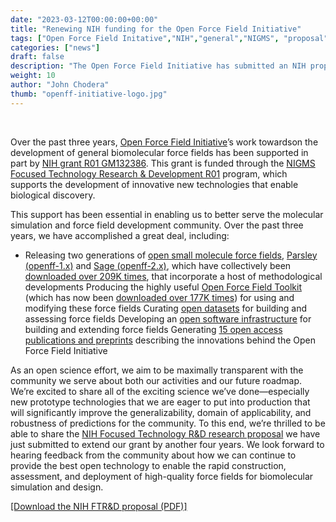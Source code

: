 ```yaml
---
date: "2023-03-12T00:00:00+00:00"
title: "Renewing NIH funding for the Open Force Field Initiative"
tags: ["Open Force Field Initative","NIH","general","NIGMS", "proposal", "renewal", "R01 GM132386"]
categories: ["news"]
draft: false
description: "The Open Force Field Initiative has submitted an NIH proposal to renew its funding. We're excited to share what we have planned with the community."
weight: 10
author: "John Chodera"
thumb: "openff-initiative-logo.jpg"
---
```


<br>

Over the past three years, [Open Force Field Initiative](http://openforcefield.org)’s work towardson the development of general biomolecular force fields has been supported in part by [NIH grant R01 GM132386](https://reporter.nih.gov/search/kRW6qf5IVU2C_RfGNJmaIg/project-details/10166314). 
This grant is funded through the [NIGMS Focused Technology Research & Development R01](https://grants.nih.gov/grants/guide/pa-files/par-19-253.html) program, which supports the development of innovative new technologies that enable biological discovery.

This support has been essential in enabling us to better serve the molecular simulation and force field development community. Over the past three years, we have accomplished a great deal, including:
* Releasing two generations of [open small molecule force fields](https://openforcefield.org/force-fields/force-fields), [Parsley (openff-1.x)](https://openforcefield.org/force-fields/force-fields/#parsley) and [Sage (openff-2.x)](https://openforcefield.org/force-fields/force-fields/#sage), which have collectively been [downloaded over 209K times](https://anaconda.org/conda-forge/openff-forcefields/badges), that incorporate a host of methodological developments
Producing the highly useful [Open Force Field Toolkit](https://github.com/openforcefield/openff-toolkit) (which has now been [downloaded over 177K times](https://anaconda.org/conda-forge/openff-toolkit/badges)) for using and modifying these force fields
Curating [open datasets](https://openforcefield.org/data/) for building and assessing force fields
Developing an [open software infrastructure](https://openforcefield.org/software/) for building and extending force fields
Generating [15 open access publications and preprints](https://openforcefield.org/science/publications/) describing the innovations behind the Open Force Field Initiative

As an open science effort, we aim to be maximally transparent with the community we serve about both our activities and our future roadmap. We’re excited to share all of the exciting science we’ve done—especially new prototype technologies that we are eager to put into production that will significantly improve the generalizability, domain of applicability, and robustness of predictions for the community. 
To this end, we’re thrilled to be able to share the [NIH Focused Technology R&D research proposal](openff-NIH-renewal-proposal-2023-03-05.pdf") we have just submitted to extend our grant by another four years. 
We look forward to hearing feedback from the community about how we can continue to provide the best open technology to enable the rapid construction, assessment, and deployment of high-quality force fields for biomolecular simulation and design.


[[Download the NIH FTR&D proposal (PDF)]](openff-NIH-renewal-proposal-2023-03-05.pdf")